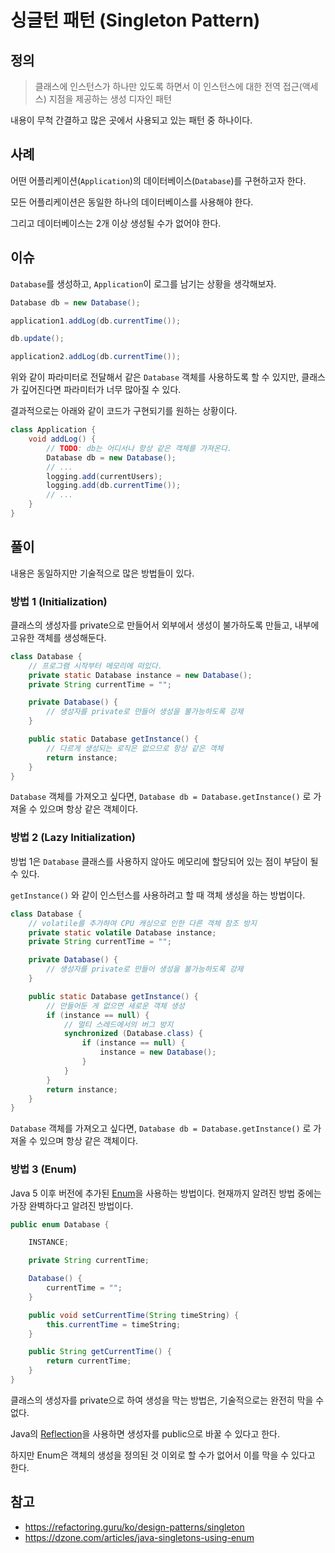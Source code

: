 # 싱글턴 패턴 (Singleton Pattern)

## 정의

> 클래스에 인스턴스가 하나만 있도록 하면서 이 인스턴스에 대한 전역 접근(액세스) 지점을 제공하는 생성 디자인 패턴

내용이 무척 간결하고 많은 곳에서 사용되고 있는 패턴 중 하나이다.

## 사례

어떤 어플리케이션(`Application`)의 데이터베이스(`Database`)를 구현하고자 한다.

모든 어플리케이션은 동일한 하나의 데이터베이스를 사용해야 한다.

그리고 데이터베이스는 2개 이상 생성될 수가 없어야 한다.

## 이슈

`Database`를 생성하고, `Application`이 로그를 남기는 상황을 생각해보자.

```java
Database db = new Database();

application1.addLog(db.currentTime());

db.update();

application2.addLog(db.currentTime());
```

위와 같이 파라미터로 전달해서 같은 `Database` 객체를 사용하도록 할 수 있지만, 클래스가 깊어진다면 파라미터가 너무 많아질 수 있다.

결과적으로는 아래와 같이 코드가 구현되기를 원하는 상황이다.

```java
class Application {
    void addLog() {
        // TODO: db는 어디서나 항상 같은 객체를 가져온다.
        Database db = new Database();
        // ...
        logging.add(currentUsers);
        logging.add(db.currentTime());
        // ...
    }
}
```

## 풀이

내용은 동일하지만 기술적으로 많은 방법들이 있다.

### 방법 1 (Initialization)

클래스의 생성자를 private으로 만들어서 외부에서 생성이 불가하도록 만들고, 내부에 고유한 객체를 생성해둔다. 

```java
class Database {
    // 프로그램 시작부터 메모리에 떠있다.
    private static Database instance = new Database();
    private String currentTime = "";

    private Database() {
        // 생성자를 private로 만들어 생성을 불가능하도록 강제
    }

    public static Database getInstance() {
        // 다르게 생성되는 로직은 없으므로 항상 같은 객체
        return instance;
    }
}
```

`Database` 객체를 가져오고 싶다면, `Database db = Database.getInstance()` 로 가져올 수 있으며 항상 같은 객체이다.

### 방법 2 (Lazy Initialization)

방법 1은 `Database` 클래스를 사용하지 않아도 메모리에 할당되어 있는 점이 부담이 될 수 있다.

`getInstance()` 와 같이 인스턴스를 사용하려고 할 때 객체 생성을 하는 방법이다.

```java
class Database {
    // volatile를 추가하여 CPU 캐싱으로 인한 다른 객체 참조 방지
    private static volatile Database instance;
    private String currentTime = "";

    private Database() {
        // 생성자를 private로 만들어 생성을 불가능하도록 강제
    }

    public static Database getInstance() {
        // 만들어둔 게 없으면 새로운 객체 생성
        if (instance == null) {
            // 멀티 스레드에서의 버그 방지
            synchronized (Database.class) {
                if (instance == null) {
                    instance = new Database();
                }
            }
        }
        return instance;
    }
}
```

`Database` 객체를 가져오고 싶다면, `Database db = Database.getInstance()` 로 가져올 수 있으며 항상 같은 객체이다.

### 방법 3 (Enum)

Java 5 이후 버전에 추가된 [Enum](https://docs.oracle.com/javase/8/docs/api/java/lang/Enum.html)을 사용하는 방법이다. 
현재까지 알려진 방법 중에는 가장 완벽하다고 알려진 방법이다.

```java
public enum Database {

    INSTANCE;

    private String currentTime;

    Database() {
        currentTime = "";
    }

    public void setCurrentTime(String timeString) {
        this.currentTime = timeString;
    }

    public String getCurrentTime() {
        return currentTime;
    }
}
```

클래스의 생성자를 private으로 하여 생성을 막는 방법은, 기술적으로는 완전히 막을 수 없다. 

Java의 [Reflection](https://www.oracle.com/technical-resources/articles/java/javareflection.html)을 사용하면 생성자를 public으로 바꿀 수 있다고 한다.

하지만 Enum은 객체의 생성을 정의된 것 이외로 할 수가 없어서 이를 막을 수 있다고 한다.

## 참고

- https://refactoring.guru/ko/design-patterns/singleton
- https://dzone.com/articles/java-singletons-using-enum